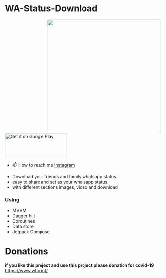 # WA-Status-Download

<img src="https://github.com/KishanViramgama/WhatsApp-Status-Download/blob/master/app/src/main/res/drawable/app_demo.gif" height="368px" align="right" style="max-width:100%;">

<a href='https://play.google.com/store/apps/details?id=com.krishna.status&pcampaignid=pcampaignidMKT-Other-global-all-co-prtnr-py-PartBadge-Mar2515-1'><img alt='Get it on Google Play' src='https://play.google.com/intl/en_us/badges/static/images/badges/en_badge_web_generic.png' width="200" height="80"/></a>

- 📫 How to reach me <a href='https://www.instagram.com/kishan.viramgama/'>Instagram</a></br>


<ul>
  <li>Download your friends and family whatsapp status.</li>
  <li>easy to share and set as your whatsapp status.</li>
  <li>with different sections images, video and download</li>
</ul>

<h3>Using</h3>
<ul>
  <li>MVVM</li>
  <li>Dagger hilt</li>
  <li>Coroutines</li>
  <li>Data store</li>
  <li>Jetpack Compose</li>
</ul>


# Donations
<b>if you like this project and use this project please donation for covid-19</b> <a href="https://www.who.int/" target="_blank" rel="noopener noreferrer">https://www.who.int/</a>
